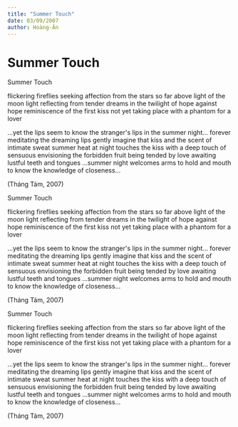 ```yaml
---
title: "Summer Touch"
date: 03/09/2007
author: Hoàng-Ân
---
```


# Summer Touch

Summer Touch

flickering fireflies
seeking affection from the stars so far above
light of the moon
light reflecting from tender dreams
in the twilight of hope against hope
reminiscence of the first kiss
not yet taking place
with a phantom for a lover

...yet the lips
seem to know
the stranger's lips
in the summer night...
forever meditating
the dreaming lips
gently imagine
that kiss
and the scent of
intimate sweat
summer heat at night
touches
the kiss with a deep touch
of sensuous envisioning
the forbidden fruit
being tended by love
awaiting lustful
teeth and tongues
...summer night
welcomes arms to hold
and mouth to know
the knowledge of closeness...

(Tháng Tám, 2007)

Summer Touch

flickering fireflies
seeking affection from the stars so far above
light of the moon
light reflecting from tender dreams
in the twilight of hope against hope
reminiscence of the first kiss
not yet taking place
with a phantom for a lover

...yet the lips
seem to know
the stranger's lips
in the summer night...
forever meditating
the dreaming lips
gently imagine
that kiss
and the scent of
intimate sweat
summer heat at night
touches
the kiss with a deep touch
of sensuous envisioning
the forbidden fruit
being tended by love
awaiting lustful
teeth and tongues
...summer night
welcomes arms to hold
and mouth to know
the knowledge of closeness...

(Tháng Tám, 2007)

Summer Touch

flickering fireflies
seeking affection from the stars so far above
light of the moon
light reflecting from tender dreams
in the twilight of hope against hope
reminiscence of the first kiss
not yet taking place
with a phantom for a lover

...yet the lips
seem to know
the stranger's lips
in the summer night...
forever meditating
the dreaming lips
gently imagine
that kiss
and the scent of
intimate sweat
summer heat at night
touches
the kiss with a deep touch
of sensuous envisioning
the forbidden fruit
being tended by love
awaiting lustful
teeth and tongues
...summer night
welcomes arms to hold
and mouth to know
the knowledge of closeness...

(Tháng Tám, 2007)
